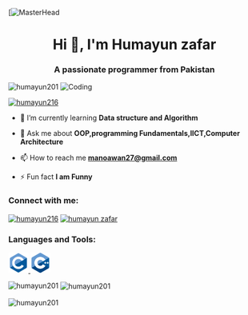 [![MasterHead](https://1.bp.blogspot.com/-7A4WynwLsMw/XbBpCXG8fHI/AAAAAAAAMt4/uOa1bpLskYgrwGbllhSu2SDj_Mig8SXJQCLcBGAsYHQ/s1600/2000_600px.gif)
<h1 align="center">Hi 👋, I'm Humayun zafar</h1>
<h3 align="center">A passionate programmer from Pakistan</h3>
<img align="right" alt="Coding" width="400" src="https://cdn.dribbble.com/users/1162077/screenshots/3848914/programmer.gif">

<p align="left"> <img src="https://komarev.com/ghpvc/?username=Humayun201&label=Profile%20views&color=0e75b6&style=flat" alt="humayun201" /> </p>

<p align="left"> <a href="https://twitter.com/@Humayun21631929" target="blank"><img src="https://img.shields.io/twitter/follow/humayun216?logo=twitter&style=for-the-badge" alt="humayun216" /></a> </p>

- 🌱 I’m currently learning **Data structure and Algorithm**

- 💬 Ask me about **OOP,programming Fundamentals,IICT,Computer Architecture**

- 📫 How to reach me **manoawan27@gmail.com**

- ⚡ Fun fact **I am Funny**

<h3 align="left">Connect with me:</h3>
<p align="left">
<a href="https://twitter.com/humayun216" target="blank"><img align="center" src="https://raw.githubusercontent.com/rahuldkjain/github-profile-readme-generator/master/src/images/icons/Social/twitter.svg" alt="humayun216" height="30" width="40" /></a>
<a href="https://linkedin.com/in/humayun zafar" target="blank"><img align="center" src="https://raw.githubusercontent.com/rahuldkjain/github-profile-readme-generator/master/src/images/icons/Social/linked-in-alt.svg" alt="humayun zafar" height="30" width="40" /></a>
</p>

<h3 align="left">Languages and Tools:</h3>
<p align="left"> <a href="https://www.cprogramming.com/" target="_blank" rel="noreferrer"> <img src="https://raw.githubusercontent.com/devicons/devicon/master/icons/c/c-original.svg" alt="c" width="40" height="40"/> </a> <a href="https://www.w3schools.com/cpp/" target="_blank" rel="noreferrer"> <img src="https://raw.githubusercontent.com/devicons/devicon/master/icons/cplusplus/cplusplus-original.svg" alt="cplusplus" width="40" height="40"/> </a> </p>

<p><img align="left" src="https://github-readme-stats.vercel.app/api/top-langs?username=humayun201&show_icons=true&locale=en&layout=compact" alt="humayun201" /></p>

<p>&nbsp;<img align="center" src="https://github-readme-stats.vercel.app/api?username=humayun201&show_icons=true&locale=en" alt="humayun201" /></p>

<p><img align="center" src="https://github-readme-streak-stats.herokuapp.com/?user=humayun201&" alt="humayun201" /></p>
